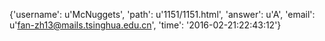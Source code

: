 {'username': u'McNuggets', 'path': u'1151/1151.html', 'answer': u'A', 'email': u'fan-zh13@mails.tsinghua.edu.cn', 'time': '2016-02-21:22:43:12'}